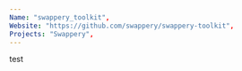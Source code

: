 ```yaml
---
Name: "swappery_toolkit",
Website: "https://github.com/swappery/swappery-toolkit",
Projects: "Swappery",
---
```

<!--lang:en--> 
test
<!--lang:es--] 
test
<!--lang:de--] 
test
<!--lang:fr--] 
test
<!--lang:pl--] 
test
<!--lang:uk--] 
test
[!--lang:*-->  
